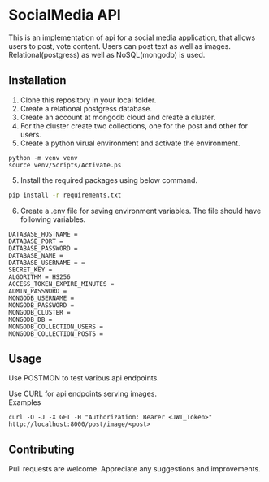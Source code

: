 # SocialMedia API

This is an implementation of api for a social media application, that allows users to post, vote content. Users can post text as well as images. Relational(postgress) as well as NoSQL(mongodb) is used.

## Installation

1. Clone this repository in your local folder. 
2. Create a relational postgress database.
3. Create an account at mongodb cloud and create a cluster.
4. For the cluster create two collections, one for the post and other for users.
5. Create a python virual environment and activate the environment.
```
python -m venv venv
source venv/Scripts/Activate.ps
```
5. Install the required packages using below command.
```bash
pip install -r requirements.txt
```
6. Create a .env file for saving environment variables. The file should have following variables.

```
DATABASE_HOSTNAME = 
DATABASE_PORT = 
DATABASE_PASSWORD = 
DATABASE_NAME = 
DATABASE_USERNAME = =
SECRET_KEY = 
ALGORITHM = HS256
ACCESS_TOKEN_EXPIRE_MINUTES = 
ADMIN_PASSWORD = 
MONGODB_USERNAME = 
MONGODB_PASSWORD = 
MONGODB_CLUSTER = 
MONGODB_DB = 
MONGODB_COLLECTION_USERS = 
MONGODB_COLLECTION_POSTS = 
```

## Usage
Use POSTMON to test various api endpoints.

Use CURL for api endpoints serving images.\
Examples
```
curl -O -J -X GET -H "Authorization: Bearer <JWT_Token>" http://localhost:8000/post/image/<post>
```

## Contributing

Pull requests are welcome. Appreciate any  suggestions and improvements.

